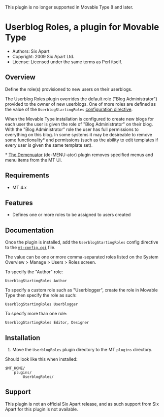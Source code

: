 This plugin is no longer supported in Movable Type 8 and later.

# Userblog Roles, a plugin for Movable Type

* Authors: Six Apart
* Copyright: 2009 Six Apart Ltd.
* License: Licensed under the same terms as Perl itself.


## Overview

Define the role(s) provisioned to new users on their userblogs.

The Userblog Roles plugin overrides the default role ("Blog Administrator") provided to the owner of new userblogs. One of more roles are defined as the value of the `UserblogStartingRoles` [configuration directive](http://www.movabletype.org/documentation/appendices/config-directives/).

When the Movable Type installation is configured to create new blogs for each user the user is given the role of "Blog Administrator" on their blog. With the "Blog Administrator" role the user has full permissions to everything on this blog. In some systems it may be desireable to remove some functionality\* and permissions (such as the ability to edit templates if every user is given the same template set).

\* [The Demenuator](http://github.com/movabletype/mt-plugin-demenuator) (de-MENU-ator) plugin removes specified menus and menu items from the MT UI.


## Requirements

* MT 4.x


## Features

* Defines one or more roles to be assigned to users created


## Documentation

Once the plugin is installed, add the `UserblogStartingRoles` config directive to the [`mt-config.cgi`](http://www.movabletype.org/documentation/installation/mt-config.html) file.

The value can be one or more comma-separated roles listed on the System Overview > Manage > Users > Roles screen.

To specify the "Author" role:

    UserblogStartingRoles Author

To specify a custom role such as "Userblogger", create the role in Movable Type then specify the role as such:

    UserblogStartingRoles Userblogger

To specify more than one role:

    UserblogStartingRoles Editor, Designer


## Installation

1. Move the `UserblogRoles` plugin directory to the MT `plugins` directory.

Should look like this when installed:

    $MT_HOME/
        plugins/
            UserblogRoles/


## Support

This plugin is not an official Six Apart release, and as such support from Six Apart for this plugin is not available.

